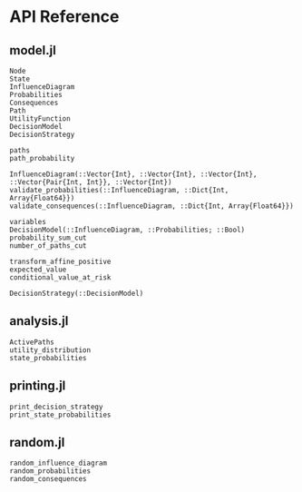 # API Reference
## model.jl
```@docs
Node
State
InfluenceDiagram
Probabilities
Consequences
Path
UtilityFunction
DecisionModel
DecisionStrategy
```

```@docs
paths
path_probability
```

```@docs
InfluenceDiagram(::Vector{Int}, ::Vector{Int}, ::Vector{Int}, ::Vector{Pair{Int, Int}}, ::Vector{Int})
validate_probabilities(::InfluenceDiagram, ::Dict{Int, Array{Float64}})
validate_consequences(::InfluenceDiagram, ::Dict{Int, Array{Float64}})
```

```@docs
variables
DecisionModel(::InfluenceDiagram, ::Probabilities; ::Bool)
probability_sum_cut
number_of_paths_cut
```

```@docs
transform_affine_positive
expected_value
conditional_value_at_risk
```

```@docs
DecisionStrategy(::DecisionModel)
```

## analysis.jl
```@docs
ActivePaths
utility_distribution
state_probabilities
```

## printing.jl
```@docs
print_decision_strategy
print_state_probabilities
```

## random.jl
```@docs
random_influence_diagram
random_probabilities
random_consequences
```
